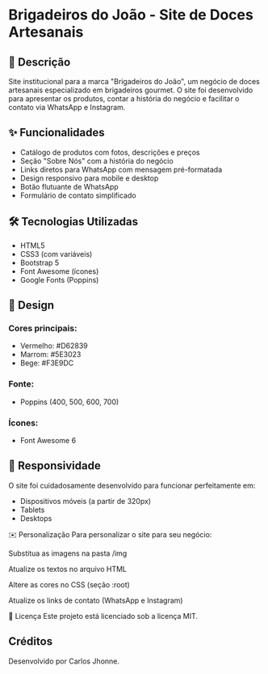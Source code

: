 # Brigadeiros do João - Site de Doces Artesanais

## 📝 Descrição
Site institucional para a marca "Brigadeiros do João", um negócio de doces artesanais especializado em brigadeiros gourmet. O site foi desenvolvido para apresentar os produtos, contar a história do negócio e facilitar o contato via WhatsApp e Instagram.

## ✨ Funcionalidades
- Catálogo de produtos com fotos, descrições e preços
- Seção "Sobre Nós" com a história do negócio
- Links diretos para WhatsApp com mensagem pré-formatada
- Design responsivo para mobile e desktop
- Botão flutuante de WhatsApp
- Formulário de contato simplificado

## 🛠 Tecnologias Utilizadas
- HTML5
- CSS3 (com variáveis)
- Bootstrap 5
- Font Awesome (ícones)
- Google Fonts (Poppins)

## 🎨 Design
### Cores principais:
- Vermelho: #D62839
- Marrom: #5E3023
- Bege: #F3E9DC

### Fonte:
- Poppins (400, 500, 600, 700)

### Ícones:
- Font Awesome 6

## 📱 Responsividade
O site foi cuidadosamente desenvolvido para funcionar perfeitamente em:
- Dispositivos móveis (a partir de 320px)
- Tablets
- Desktops

✉️ Personalização
Para personalizar o site para seu negócio:

Substitua as imagens na pasta /img

Atualize os textos no arquivo HTML

Altere as cores no CSS (seção :root)

Atualize os links de contato (WhatsApp e Instagram)

📄 Licença
Este projeto está licenciado sob a licença MIT.

## Créditos 
Desenvolvido por Carlos Jhonne.
